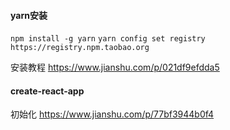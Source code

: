 #### yarn安装

`npm install -g yarn`    `yarn config set registry https://registry.npm.taobao.org`

安装教程  https://www.jianshu.com/p/021df9efdda5 

#### create-react-app

初始化  https://www.jianshu.com/p/77bf3944b0f4

